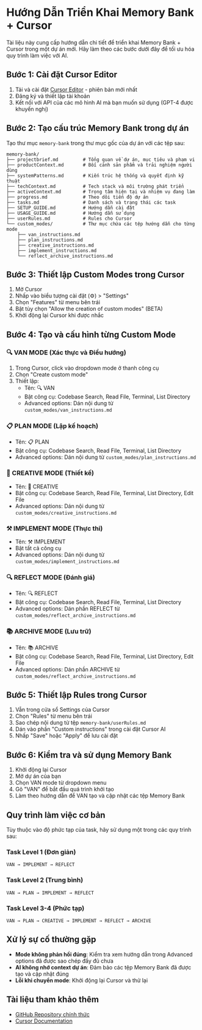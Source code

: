 # Hướng Dẫn Triển Khai Memory Bank + Cursor

Tài liệu này cung cấp hướng dẫn chi tiết để triển khai Memory Bank + Cursor trong một dự án mới. Hãy làm theo các bước dưới đây để tối ưu hóa quy trình làm việc với AI.

## Bước 1: Cài đặt Cursor Editor

1. Tải và cài đặt [Cursor Editor](https://cursor.sh/) - phiên bản mới nhất
2. Đăng ký và thiết lập tài khoản
3. Kết nối với API của các mô hình AI mà bạn muốn sử dụng (GPT-4 được khuyến nghị)

## Bước 2: Tạo cấu trúc Memory Bank trong dự án

Tạo thư mục `memory-bank` trong thư mục gốc của dự án với các tệp sau:

```
memory-bank/
├── projectbrief.md         # Tổng quan về dự án, mục tiêu và phạm vi
├── productContext.md       # Bối cảnh sản phẩm và trải nghiệm người dùng
├── systemPatterns.md       # Kiến trúc hệ thống và quyết định kỹ thuật
├── techContext.md          # Tech stack và môi trường phát triển
├── activeContext.md        # Trọng tâm hiện tại và nhiệm vụ đang làm
├── progress.md             # Theo dõi tiến độ dự án
├── tasks.md                # Danh sách và trạng thái các task
├── SETUP_GUIDE.md          # Hướng dẫn cài đặt
├── USAGE_GUIDE.md          # Hướng dẫn sử dụng
├── userRules.md            # Rules cho Cursor
└── custom_modes/           # Thư mục chứa các tệp hướng dẫn cho từng mode
    ├── van_instructions.md
    ├── plan_instructions.md
    ├── creative_instructions.md
    ├── implement_instructions.md
    └── reflect_archive_instructions.md
```

## Bước 3: Thiết lập Custom Modes trong Cursor

1. Mở Cursor
2. Nhấp vào biểu tượng cài đặt (⚙️) > "Settings"
3. Chọn "Features" từ menu bên trái
4. Bật tùy chọn "Allow the creation of custom modes" (BETA)
5. Khởi động lại Cursor khi được nhắc

## Bước 4: Tạo và cấu hình từng Custom Mode

### 🔍 VAN MODE (Xác thực và Điều hướng)

1. Trong Cursor, click vào dropdown mode ở thanh công cụ
2. Chọn "Create custom mode"
3. Thiết lập:
   - Tên: 🔍 VAN
   - Bật công cụ: Codebase Search, Read File, Terminal, List Directory
   - Advanced options: Dán nội dung từ `custom_modes/van_instructions.md`

### 📋 PLAN MODE (Lập kế hoạch)

- Tên: 📋 PLAN
- Bật công cụ: Codebase Search, Read File, Terminal, List Directory
- Advanced options: Dán nội dung từ `custom_modes/plan_instructions.md`

### 🎨 CREATIVE MODE (Thiết kế)

- Tên: 🎨 CREATIVE
- Bật công cụ: Codebase Search, Read File, Terminal, List Directory, Edit File
- Advanced options: Dán nội dung từ `custom_modes/creative_instructions.md`

### ⚒️ IMPLEMENT MODE (Thực thi)

- Tên: ⚒️ IMPLEMENT
- Bật tất cả công cụ
- Advanced options: Dán nội dung từ `custom_modes/implement_instructions.md`

### 🔍 REFLECT MODE (Đánh giá)

- Tên: 🔍 REFLECT
- Bật công cụ: Codebase Search, Read File, Terminal, List Directory
- Advanced options: Dán phần REFLECT từ `custom_modes/reflect_archive_instructions.md`

### 📚 ARCHIVE MODE (Lưu trữ)

- Tên: 📚 ARCHIVE
- Bật công cụ: Codebase Search, Read File, Terminal, List Directory, Edit File
- Advanced options: Dán phần ARCHIVE từ `custom_modes/reflect_archive_instructions.md`

## Bước 5: Thiết lập Rules trong Cursor

1. Vẫn trong cửa sổ Settings của Cursor
2. Chọn "Rules" từ menu bên trái
3. Sao chép nội dung từ tệp `memory-bank/userRules.md`
4. Dán vào phần "Custom instructions" trong cài đặt Cursor AI
5. Nhấp "Save" hoặc "Apply" để lưu cài đặt

## Bước 6: Kiểm tra và sử dụng Memory Bank

1. Khởi động lại Cursor
2. Mở dự án của bạn
3. Chọn VAN mode từ dropdown menu
4. Gõ "VAN" để bắt đầu quá trình khởi tạo
5. Làm theo hướng dẫn để VAN tạo và cập nhật các tệp Memory Bank

## Quy trình làm việc cơ bản

Tùy thuộc vào độ phức tạp của task, hãy sử dụng một trong các quy trình sau:

### Task Level 1 (Đơn giản)

```
VAN → IMPLEMENT → REFLECT
```

### Task Level 2 (Trung bình)

```
VAN → PLAN → IMPLEMENT → REFLECT
```

### Task Level 3-4 (Phức tạp)

```
VAN → PLAN → CREATIVE → IMPLEMENT → REFLECT → ARCHIVE
```

## Xử lý sự cố thường gặp

- **Mode không phản hồi đúng**: Kiểm tra xem hướng dẫn trong Advanced options đã được sao chép đầy đủ chưa
- **AI không nhớ context dự án**: Đảm bảo các tệp Memory Bank đã được tạo và cập nhật đúng
- **Lỗi khi chuyển mode**: Khởi động lại Cursor và thử lại

## Tài liệu tham khảo thêm

- [GitHub Repository chính thức](https://github.com/vanzan01/cursor-memory-bank)
- [Cursor Documentation](https://cursor.sh/docs)
